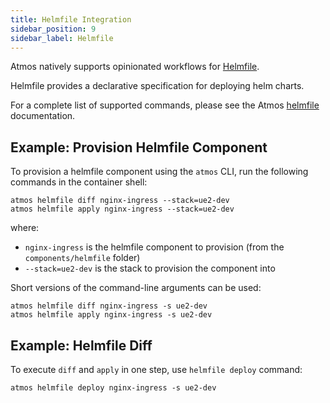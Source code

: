 ```yaml
---
title: Helmfile Integration
sidebar_position: 9
sidebar_label: Helmfile
---
```


Atmos natively supports opinionated workflows for [Helmfile](https://github.com/helmfile/helmfile).

Helmfile provides a declarative specification for deploying helm charts.

For a complete list of supported commands, please see the Atmos [helmfile](/cli/commands/helmfile) documentation.

 ## Example: Provision Helmfile Component


To provision a helmfile component using the `atmos` CLI, run the following commands in the container shell:

```shell
atmos helmfile diff nginx-ingress --stack=ue2-dev
atmos helmfile apply nginx-ingress --stack=ue2-dev
```

where:

- `nginx-ingress` is the helmfile component to provision (from the `components/helmfile` folder)
- `--stack=ue2-dev` is the stack to provision the component into

Short versions of the command-line arguments can be used:

```shell
atmos helmfile diff nginx-ingress -s ue2-dev
atmos helmfile apply nginx-ingress -s ue2-dev
```

## Example: Helmfile Diff

To execute `diff` and `apply` in one step, use `helmfile deploy` command:

```shell
atmos helmfile deploy nginx-ingress -s ue2-dev
```

